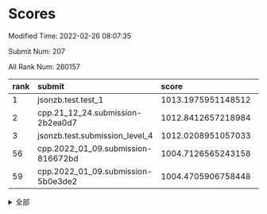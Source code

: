 # Scores

Modified Time: 2022-02-26 08:07:35

Submit Num: 207

All Rank Num: 260157

| rank |               submit               |       score        |       sigma        | pk_num |
| :--- | :--------------------------------- | :----------------- | :----------------- | :----- |
| 1    | jsonzb.test.test_1                 | 1013.1975951148512 | 0.8173305154379911 | 5023   |
| 2    | cpp.21_12_24.submission-2b2ea0d7   | 1012.8412657218984 | 0.8049180939474446 | 5028   |
| 3    | jsonzb.test.submission_level_4     | 1012.0208951057033 | 0.8069141428438543 | 5031   |
| 56   | cpp.2022_01_09.submission-816672bd | 1004.7126565243158 | 0.7234041651443059 | 5026   |
| 59   | cpp.2022_01_09.submission-5b0e3de2 | 1004.4705906758448 | 0.70814130532246   | 5028   |


<details>
<summary>全部</summary>

| rank |                 submit                 |       score        |       sigma        | pk_num |
| :--- | :------------------------------------- | :----------------- | :----------------- | :----- |
| 1    | jsonzb.test.test_1                     | 1013.1975951148512 | 0.8173305154379911 | 5023   |
| 2    | cpp.21_12_24.submission-2b2ea0d7       | 1012.8412657218984 | 0.8049180939474446 | 5028   |
| 3    | jsonzb.test.submission_level_4         | 1012.0208951057033 | 0.8069141428438543 | 5031   |
| 4    | gobigger.level_3.submission_level_3_48 | 1011.9130920143841 | 0.7772718454424979 | 5026   |
| 5    | gobigger.level_3.submission_level_3_4  | 1011.8872683288147 | 0.7792086013066009 | 5028   |
| 6    | gobigger.level_3.submission_level_3_27 | 1011.8444999938749 | 0.7878089276725747 | 5030   |
| 7    | gobigger.level_3.submission_level_3_47 | 1011.797692008624  | 0.7847831915875508 | 5028   |
| 8    | gobigger.level_3.submission_level_3_21 | 1011.6453591314935 | 0.7690581849894315 | 5022   |
| 9    | gobigger.level_3.submission_level_3_18 | 1011.3766411805949 | 0.7648107315432536 | 5032   |
| 10   | gobigger.level_3.submission_level_3_17 | 1011.144618643317  | 0.7743471975454366 | 5033   |
| 11   | gobigger.level_3.submission_level_3_13 | 1011.0676142864862 | 0.766520034815316  | 5029   |
| 12   | gobigger.level_3.submission_level_3_31 | 1010.9968696377874 | 0.7714565053154406 | 5026   |
| 13   | gobigger.level_3.submission_level_3_12 | 1010.8919512128972 | 0.805589931981277  | 5025   |
| 14   | gobigger.level_3.submission_level_3_49 | 1010.7891503143109 | 0.7607664716395238 | 5026   |
| 15   | gobigger.level_3.submission_level_3_14 | 1010.6540700586085 | 0.7526799149346048 | 5027   |
| 16   | gobigger.level_3.submission_level_3_8  | 1010.5755463861715 | 0.7611906493522784 | 5029   |
| 17   | gobigger.level_3.submission_level_3_25 | 1010.5536412682999 | 0.7720112750039921 | 5023   |
| 18   | gobigger.level_3.submission_level_3_3  | 1010.5431688161881 | 0.7697982396590165 | 5025   |
| 19   | gobigger.level_3.submission_level_3_2  | 1010.4508189931096 | 0.7576710176928291 | 5026   |
| 20   | gobigger.level_3.submission_level_3_35 | 1010.3595327395815 | 0.7656294106757626 | 5029   |
| 21   | gobigger.level_3.submission_level_3_28 | 1010.2255154896011 | 0.7431806388503325 | 5031   |
| 22   | gobigger.level_3.submission_level_3_5  | 1010.212176691619  | 0.758380106208887  | 5030   |
| 23   | gobigger.level_3.submission_level_3_20 | 1010.2040653177194 | 0.7796669566300389 | 5032   |
| 24   | gobigger.level_3.submission_level_3_46 | 1010.1027817883685 | 0.7610587582820098 | 5028   |
| 25   | gobigger.level_3.submission_level_3_33 | 1010.0026363630778 | 0.7469782128174709 | 5025   |
| 26   | gobigger.level_3.submission_level_3_16 | 1009.9793590708135 | 0.74253929214951   | 5026   |
| 27   | gobigger.level_3.submission_level_3_11 | 1009.9423159376063 | 0.7729193361266026 | 5029   |
| 28   | gobigger.level_3.submission_level_3_29 | 1009.9303767674776 | 0.772383875895971  | 5026   |
| 29   | gobigger.level_3.submission_level_3_24 | 1009.9299667831583 | 0.7569494355613113 | 5030   |
| 30   | gobigger.level_3.submission_level_3_41 | 1009.9146490523194 | 0.7529238910855569 | 5025   |
| 31   | gobigger.level_3.submission_level_3_37 | 1009.7072709596366 | 0.7615106275301551 | 5021   |
| 32   | gobigger.level_3.submission_level_3_26 | 1009.7014344947967 | 0.7674581294007652 | 5027   |
| 33   | gobigger.level_3.submission_level_3_23 | 1009.6955348867677 | 0.7688023447867733 | 5026   |
| 34   | gobigger.level_3.submission_level_3_22 | 1009.6695706596513 | 0.7633018751224141 | 5027   |
| 35   | gobigger.level_3.submission_level_3_1  | 1009.6442574529823 | 0.7688205187351068 | 5028   |
| 36   | gobigger.level_3.submission_level_3_36 | 1009.6223156497244 | 0.7680015624319435 | 5029   |
| 37   | gobigger.level_3.submission_level_3_38 | 1009.589558016012  | 0.7527454481072551 | 5032   |
| 38   | gobigger.level_3.submission_level_3_44 | 1009.5424523810885 | 0.7658073226332518 | 5026   |
| 39   | gobigger.level_3.submission_level_3_10 | 1009.4994613203644 | 0.7642071522278193 | 5023   |
| 40   | gobigger.level_3.submission_level_3_6  | 1009.4800292596711 | 0.7492394592339873 | 5029   |
| 41   | gobigger.level_3.submission_level_3_40 | 1009.461185221284  | 0.7544299687295145 | 5024   |
| 42   | gobigger.level_3.submission_level_3_34 | 1009.3570114361144 | 0.758993997908415  | 5020   |
| 43   | gobigger.level_3.submission_level_3_30 | 1009.3504974991489 | 0.749708144968142  | 5032   |
| 44   | gobigger.level_3.submission_level_3_45 | 1009.2903310908663 | 0.7745688330546656 | 5030   |
| 45   | gobigger.level_3.submission_level_3_0  | 1008.9998736543087 | 0.7595761353428164 | 5026   |
| 46   | gobigger.level_3.submission_level_3_19 | 1008.931105195779  | 0.746826269807203  | 5023   |
| 47   | gobigger.level_3.submission_level_3_39 | 1008.9288334443471 | 0.758281267089069  | 5025   |
| 48   | gobigger.level_3.submission_level_3_43 | 1008.916799009651  | 0.7480959174113287 | 5023   |
| 49   | gobigger.level_3.submission_level_3_15 | 1008.8966743056699 | 0.7608271638639575 | 5032   |
| 50   | gobigger.level_3.submission_level_3_7  | 1008.5148638872187 | 0.7523255316682359 | 5030   |
| 51   | gobigger.level_3.submission_level_3_32 | 1008.4238185778524 | 0.7355272819149925 | 5024   |
| 52   | gobigger.level_3.submission_level_3_42 | 1008.4081338730607 | 0.746779176826566  | 5028   |
| 53   | gobigger.level_3.submission_level_3_9  | 1008.2766652083835 | 0.7712775089779847 | 5026   |
| 54   | gobigger.level_1.submission_level_1_46 | 1005.4615963103448 | 0.7132300751603633 | 5026   |
| 55   | gobigger.level_1.submission_level_1_38 | 1004.7196867790315 | 0.7099709770942584 | 5027   |
| 56   | cpp.2022_01_09.submission-816672bd     | 1004.7126565243158 | 0.7234041651443059 | 5026   |
| 57   | gobigger.level_1.submission_level_1_1  | 1004.6387041335411 | 0.7311186489910356 | 5022   |
| 58   | gobigger.level_1.submission_level_1_37 | 1004.5267017499659 | 0.7101906408659404 | 5022   |
| 59   | cpp.2022_01_09.submission-5b0e3de2     | 1004.4705906758448 | 0.70814130532246   | 5028   |
| 60   | gobigger.level_1.submission_level_1_4  | 1004.4296870832725 | 0.73778901646137   | 5025   |
| 61   | gobigger.level_1.submission_level_1_35 | 1004.4045719450033 | 0.7305851618622923 | 5027   |
| 62   | gobigger.level_1.submission_level_1_7  | 1004.2929245487996 | 0.7246918100632509 | 5025   |
| 63   | gobigger.level_1.submission_level_1_45 | 1004.2895415886837 | 0.7117945041238977 | 5024   |
| 64   | gobigger.level_1.submission_level_1_26 | 1004.2524046663168 | 0.7260049721790081 | 5023   |
| 65   | gobigger.level_1.submission_level_1_17 | 1004.2356099568425 | 0.7259514493942244 | 5037   |
| 66   | gobigger.level_1.submission_level_1_5  | 1004.1782232254644 | 0.7250195077545959 | 5024   |
| 67   | gobigger.level_1.submission_level_1_30 | 1004.0356277116244 | 0.7253125145419681 | 5023   |
| 68   | gobigger.level_1.submission_level_1_27 | 1003.8166288964603 | 0.7141244152224286 | 5025   |
| 69   | gobigger.level_1.submission_level_1_16 | 1003.7565520615113 | 0.7209551304871713 | 5026   |
| 70   | gobigger.level_1.submission_level_1_22 | 1003.5630868412375 | 0.7185826155222076 | 5024   |
| 71   | gobigger.level_1.submission_level_1_32 | 1003.5312660061104 | 0.7144576081810962 | 5027   |
| 72   | gobigger.level_1.submission_level_1_34 | 1003.520582533843  | 0.7235292091505109 | 5029   |
| 73   | gobigger.level_1.submission_level_1_31 | 1003.4792775911706 | 0.7095822513326909 | 5029   |
| 74   | gobigger.level_1.submission_level_1_6  | 1003.4786406317546 | 0.7121806927399661 | 5030   |
| 75   | gobigger.level_1.submission_level_1_33 | 1003.4532816941323 | 0.7176751216833559 | 5023   |
| 76   | gobigger.level_1.submission_level_1_13 | 1003.3998635103264 | 0.7103577013223759 | 5024   |
| 77   | gobigger.level_1.submission_level_1_41 | 1003.2453215334397 | 0.7171407291570636 | 5032   |
| 78   | gobigger.level_1.submission_level_1_25 | 1003.1503997389248 | 0.7145259190597225 | 5025   |
| 79   | gobigger.level_1.submission_level_1_14 | 1003.1469592028777 | 0.7232194810285186 | 5029   |
| 80   | gobigger.level_1.submission_level_1_18 | 1003.0564829161958 | 0.7108292982704493 | 5022   |
| 81   | gobigger.level_1.submission_level_1_29 | 1003.0551797031928 | 0.7188351555118209 | 5025   |
| 82   | gobigger.level_1.submission_level_1_21 | 1002.980268938914  | 0.718075585200815  | 5026   |
| 83   | gobigger.level_1.submission_level_1_49 | 1002.9725857320585 | 0.7120017349688317 | 5026   |
| 84   | gobigger.level_1.submission_level_1_2  | 1002.9465801530093 | 0.7183876507073617 | 5027   |
| 85   | gobigger.level_1.submission_level_1_19 | 1002.9401285167272 | 0.7304749734082608 | 5024   |
| 86   | gobigger.level_1.submission_level_1_23 | 1002.9053818176517 | 0.7241360207528763 | 5023   |
| 87   | gobigger.level_1.submission_level_1_42 | 1002.8379710933201 | 0.7146900593045212 | 5022   |
| 88   | gobigger.level_1.submission_level_1_10 | 1002.8289711512562 | 0.7131394859926019 | 5021   |
| 89   | gobigger.level_1.submission_level_1_15 | 1002.8199043310752 | 0.7133205616428587 | 5031   |
| 90   | gobigger.level_1.submission_level_1_0  | 1002.7468659046389 | 0.7174866468773505 | 5027   |
| 91   | gobigger.level_1.submission_level_1_44 | 1002.6138896167873 | 0.7196384041783093 | 5020   |
| 92   | gobigger.level_1.submission_level_1_3  | 1002.5164068932451 | 0.7196698731425875 | 5023   |
| 93   | gobigger.level_1.submission_level_1_8  | 1002.511168141591  | 0.7196516445223677 | 5022   |
| 94   | gobigger.level_1.submission_level_1_20 | 1002.4636453299055 | 0.7233220166653938 | 5031   |
| 95   | gobigger.level_1.submission_level_1_43 | 1002.3797025168723 | 0.7161514049548648 | 5019   |
| 96   | gobigger.level_1.submission_level_1_24 | 1002.3791805274245 | 0.7076760785665126 | 5024   |
| 97   | gobigger.level_1.submission_level_1_40 | 1002.3444249362146 | 0.718782562948655  | 5027   |
| 98   | gobigger.level_1.submission_level_1_36 | 1002.2665475687808 | 0.7254936347815263 | 5032   |
| 99   | gobigger.level_1.submission_level_1_47 | 1002.1674512154758 | 0.7195017444806586 | 5032   |
| 100  | gobigger.level_1.submission_level_1_11 | 1002.0728285438565 | 0.7099220368795301 | 5027   |
| 101  | gobigger.level_1.submission_level_1_48 | 1002.0522041881165 | 0.7133040061707173 | 5031   |
| 102  | gobigger.level_1.submission_level_1_39 | 1002.0319029113516 | 0.7168813717372086 | 5028   |
| 103  | gobigger.level_1.submission_level_1_9  | 1002.0214853414793 | 0.7150148287858268 | 5022   |
| 104  | gobigger.level_1.submission_level_1_28 | 1001.885333465503  | 0.7082594194963094 | 5022   |
| 105  | gobigger.level_1.submission_level_1_12 | 1001.7904071435305 | 0.7106729685229122 | 5026   |
| 106  | gobigger.random.submission_random_8    | 997.190319309977   | 0.706382114765671  | 5026   |
| 107  | gobigger.random.submission_random_12   | 996.8429592599581  | 0.7063421944415997 | 5027   |
| 108  | gobigger.random.submission_random_37   | 996.7240551320587  | 0.7126965855557603 | 5032   |
| 109  | gobigger.random.submission_random_41   | 996.716514248516   | 0.708550170942674  | 5034   |
| 110  | gobigger.random.submission_random_18   | 996.7056651151648  | 0.7117140550989092 | 5031   |
| 111  | gobigger.random.submission_random_33   | 996.6841790130007  | 0.7060601857078368 | 5033   |
| 112  | gobigger.random.submission_random_10   | 996.5988422682586  | 0.7068754226502739 | 5030   |
| 113  | gobigger.random.submission_random_40   | 996.5373662124383  | 0.7022235313360025 | 5025   |
| 114  | gobigger.random.submission_random_28   | 996.4647208851443  | 0.7080206646152805 | 5028   |
| 115  | gobigger.random.submission_random_11   | 996.4494620294994  | 0.6971286441343468 | 5026   |
| 116  | gobigger.random.submission_random_26   | 996.4222493011002  | 0.7065066068535508 | 5025   |
| 117  | gobigger.random.submission_random_9    | 996.3994841107987  | 0.7201511578262743 | 5035   |
| 118  | gobigger.random.submission_random_35   | 996.3506495934546  | 0.7084043927439193 | 5024   |
| 119  | gobigger.random.submission_random_2    | 996.3378225914362  | 0.7242467467692525 | 5025   |
| 120  | gobigger.random.submission_random_45   | 996.2506106527711  | 0.6994457671093871 | 5022   |
| 121  | gobigger.random.submission_random_19   | 996.1917705228897  | 0.7026524895981577 | 5024   |
| 122  | gobigger.random.submission_random_34   | 996.1819110298555  | 0.7137083282497798 | 5028   |
| 123  | gobigger.random.submission_random_20   | 996.0857130630299  | 0.7132746928138454 | 5035   |
| 124  | gobigger.random.submission_random_38   | 996.0615714009341  | 0.7071837780518194 | 5025   |
| 125  | gobigger.random.submission_random_6    | 995.9479816983375  | 0.7146308077069772 | 5032   |
| 126  | gobigger.random.submission_random_44   | 995.8731732848157  | 0.7074935031358088 | 5026   |
| 127  | gobigger.random.submission_random_31   | 995.8488652494044  | 0.7101087680888157 | 5029   |
| 128  | gobigger.random.submission_random_39   | 995.8254306800375  | 0.7131267545457808 | 5024   |
| 129  | gobigger.random.submission_random_1    | 995.8038518141037  | 0.6940447460754317 | 5025   |
| 130  | gobigger.random.submission_random_43   | 995.7890950075107  | 0.7016380119018967 | 5033   |
| 131  | gobigger.random.submission_random_42   | 995.7851215273427  | 0.7137413871668083 | 5028   |
| 132  | gobigger.random.submission_random_48   | 995.7822149740578  | 0.704615347711735  | 5028   |
| 133  | gobigger.random.submission_random_13   | 995.7714676464312  | 0.7098624141076534 | 5024   |
| 134  | gobigger.random.submission_random_32   | 995.7542424612695  | 0.7005280832146509 | 5024   |
| 135  | gobigger.random.submission_random_22   | 995.6858459585051  | 0.7252182648339136 | 5025   |
| 136  | gobigger.random.submission_random_24   | 995.6441291484131  | 0.7058980870447319 | 5027   |
| 137  | gobigger.random.submission_random_21   | 995.6376812136965  | 0.7029941713774511 | 5028   |
| 138  | gobigger.random.submission_random_47   | 995.6349398275187  | 0.7102426239262796 | 5026   |
| 139  | gobigger.random.submission_random_25   | 995.613519494641   | 0.7177725797479669 | 5026   |
| 140  | gobigger.random.submission_random_14   | 995.5869392621554  | 0.7263302212495445 | 5030   |
| 141  | gobigger.random.submission_random_17   | 995.5001343878492  | 0.7158055568401241 | 5027   |
| 142  | gobigger.random.submission_random_0    | 995.4903374629714  | 0.7177830386536612 | 5030   |
| 143  | gobigger.random.submission_random_23   | 995.389442512424   | 0.7193990548884583 | 5027   |
| 144  | gobigger.random.submission_random_7    | 995.3757813783785  | 0.7041822568940234 | 5021   |
| 145  | gobigger.random.submission_random_16   | 995.3539641355346  | 0.707264927370704  | 5027   |
| 146  | gobigger.random.submission_random_30   | 995.3502738871605  | 0.7146263049845679 | 5032   |
| 147  | gobigger.random.submission_random_27   | 995.2798052677521  | 0.7041591044886383 | 5027   |
| 148  | gobigger.random.submission_random_36   | 995.2055681266222  | 0.7106164701720077 | 5026   |
| 149  | gobigger.random.submission_random_4    | 995.0038173056204  | 0.6995855916264703 | 5025   |
| 150  | gobigger.level_2.submission_level_2_26 | 994.9756926519357  | 0.7303905468347621 | 5028   |
| 151  | gobigger.random.submission_random_49   | 994.9752195292594  | 0.7183476110586681 | 5029   |
| 152  | gobigger.random.submission_random_5    | 994.9178774825125  | 0.7036698764103108 | 5027   |
| 153  | gobigger.random.submission_random_29   | 994.9140352308189  | 0.7205641216376638 | 5024   |
| 154  | gobigger.random.submission_random_46   | 994.9018379065903  | 0.697674464495502  | 5029   |
| 155  | gobigger.random.submission_random_3    | 994.8746228301765  | 0.7050046838673101 | 5030   |
| 156  | gobigger.random.submission_random_15   | 994.5217812774184  | 0.7049440400835132 | 5026   |
| 157  | gobigger.level_2.submission_level_2_29 | 994.3560502967938  | 0.7319483545147145 | 5027   |
| 158  | gobigger.level_2.submission_level_2_1  | 993.6584078743567  | 0.7339527881096365 | 5034   |
| 159  | gobigger.level_2.submission_level_2_40 | 993.5549920252332  | 0.7428369119804527 | 5025   |
| 160  | gobigger.level_2.submission_level_2_10 | 993.5032523289556  | 0.7335269529800139 | 5029   |
| 161  | gobigger.level_2.submission_level_2_44 | 993.3893197806285  | 0.7320385258157149 | 5029   |
| 162  | gobigger.level_2.submission_level_2_6  | 993.3129296557471  | 0.7242844133485867 | 5028   |
| 163  | gobigger.level_2.submission_level_2_2  | 993.2119362952394  | 0.7299942341210687 | 5026   |
| 164  | gobigger.level_2.submission_level_2_4  | 993.1836144082207  | 0.7304472047045414 | 5027   |
| 165  | gobigger.level_2.submission_level_2_37 | 993.0450366296888  | 0.7249423158324309 | 5029   |
| 166  | gobigger.level_2.submission_level_2_9  | 993.0348041836974  | 0.724532566863041  | 5028   |
| 167  | gobigger.level_2.submission_level_2_48 | 993.0021028881428  | 0.7347900432105544 | 5029   |
| 168  | gobigger.level_2.submission_level_2_18 | 993.0015698349839  | 0.7410092368028407 | 5026   |
| 169  | gobigger.level_2.submission_level_2_11 | 992.9339523733778  | 0.7512103598132993 | 5031   |
| 170  | gobigger.level_2.submission_level_2_12 | 992.9026920810088  | 0.7257915679183867 | 5025   |
| 171  | gobigger.level_2.submission_level_2_36 | 992.8806320362194  | 0.7431342728062368 | 5024   |
| 172  | gobigger.level_2.submission_level_2_28 | 992.6343689856986  | 0.7353483428495309 | 5033   |
| 173  | gobigger.level_2.submission_level_2_39 | 992.6058723987463  | 0.7519374494142604 | 5030   |
| 174  | gobigger.level_2.submission_level_2_35 | 992.5466995521906  | 0.7330199699243377 | 5034   |
| 175  | gobigger.level_2.submission_level_2_23 | 992.5269814443474  | 0.734072319782198  | 5028   |
| 176  | gobigger.level_2.submission_level_2_34 | 992.4727539504119  | 0.7309579166221748 | 5025   |
| 177  | gobigger.level_2.submission_level_2_24 | 992.4007366607673  | 0.7328456437856729 | 5034   |
| 178  | gobigger.level_2.submission_level_2_7  | 992.3684503188048  | 0.7333716610789774 | 5031   |
| 179  | gobigger.level_2.submission_level_2_19 | 992.3588604038702  | 0.7454793938969138 | 5026   |
| 180  | gobigger.level_2.submission_level_2_17 | 992.33724689469    | 0.7423930375735386 | 5033   |
| 181  | gobigger.level_2.submission_level_2_5  | 992.3212960808818  | 0.7385321646166013 | 5031   |
| 182  | gobigger.level_2.submission_level_2_25 | 992.1152801236123  | 0.7379088027436674 | 5033   |
| 183  | gobigger.level_2.submission_level_2_30 | 992.0965760597238  | 0.7473942491416028 | 5028   |
| 184  | gobigger.level_2.submission_level_2_38 | 992.0099193783167  | 0.7320845761090121 | 5028   |
| 185  | gobigger.level_2.submission_level_2_41 | 992.0035948967115  | 0.7301453317020037 | 5030   |
| 186  | gobigger.level_2.submission_level_2_22 | 991.9931453150298  | 0.7492764733572174 | 5025   |
| 187  | gobigger.level_2.submission_level_2_14 | 991.9335620795817  | 0.7406765760475356 | 5025   |
| 188  | gobigger.level_2.submission_level_2_31 | 991.8295410907217  | 0.7425202513337112 | 5026   |
| 189  | gobigger.level_2.submission_level_2_49 | 991.7850745670396  | 0.7406171939149868 | 5029   |
| 190  | gobigger.level_2.submission_level_2_20 | 991.7671437386891  | 0.7604467282069307 | 5029   |
| 191  | gobigger.level_2.submission_level_2_8  | 991.7588918849598  | 0.738194864500963  | 5035   |
| 192  | gobigger.level_2.submission_level_2_13 | 991.7169800999817  | 0.7517268447172697 | 5024   |
| 193  | gobigger.level_2.submission_level_2_21 | 991.6804220959873  | 0.7456424034346752 | 5027   |
| 194  | gobigger.level_2.submission_level_2_32 | 991.6045320130413  | 0.7534143742744415 | 5024   |
| 195  | gobigger.level_2.submission_level_2_33 | 991.5964234726301  | 0.7282689120511098 | 5028   |
| 196  | gobigger.level_2.submission_level_2_45 | 991.5687429702276  | 0.7300608716367508 | 5027   |
| 197  | gobigger.level_2.submission_level_2_46 | 991.5469392418155  | 0.7406001507226113 | 5024   |
| 198  | gobigger.level_2.submission_level_2_42 | 991.3757660123114  | 0.7566386481765313 | 5029   |
| 199  | gobigger.level_2.submission_level_2_0  | 991.2982948571482  | 0.7626617886785051 | 5030   |
| 200  | gobigger.level_2.submission_level_2_3  | 991.1703657766221  | 0.7419225294715523 | 5032   |
| 201  | gobigger.level_2.submission_level_2_43 | 990.697681648518   | 0.7720866383962938 | 5029   |
| 202  | gobigger.level_2.submission_level_2_16 | 990.5146479495064  | 0.7624646247873571 | 5026   |
| 203  | gobigger.level_2.submission_level_2_27 | 990.4130210606172  | 0.7457165302666252 | 5024   |
| 204  | gobigger.level_2.submission_level_2_47 | 990.3351438662914  | 0.7763033051187213 | 5029   |
| 205  | gobigger.level_2.submission_level_2_15 | 989.8866046375792  | 0.77886083966466   | 5034   |
| 206  | gobigger.none.submission_none_1        | 978.1637784724243  | 1.3795599906858078 | 5025   |
| 207  | gobigger.none.submission_none_0        | 976.7050318889823  | 1.3615086172664916 | 5023   |

</details>
